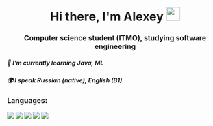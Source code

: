 <h1 align="center">Hi there, I'm Alexey</a> 
<img src="https://github.com/blackcater/blackcater/raw/main/images/Hi.gif" height="32"/></h1>
<h3 align="center">Computer science student (ITMO), studying software engineering</h3>
<h5 align="left">🌱 I’m currently learning Java, ML</h5>
<h5 align="left">🌍 I speak Russian (native), English (B1)</h5>
<h3 align="left">Languages:</h3>
<img src="https://img.shields.io/badge/python-3670A0?style=for-the-badge&logo=python&logoColor=ffdd54)">
<img src="https://img.shields.io/badge/latex-%23008080.svg?style=for-the-badge&logo=latex&logoColor=white">
<img src="https://img.shields.io/badge/java-%23ED8B00.svg?style=for-the-badge&logo=openjdk&logoColor=white">
<img src="https://img.shields.io/badge/c-%2300599C.svg?style=for-the-badge&logo=c&logoColor=white">
<img src="https://img.shields.io/badge/c++-%2300599C.svg?style=for-the-badge&logo=c%2B%2B&logoColor=white">
